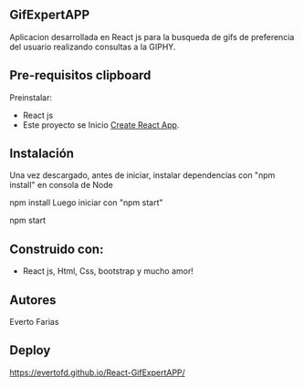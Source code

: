 
## GifExpertAPP
Aplicacion desarrollada en React js para la busqueda de gifs de preferencia del usuario realizando consultas a la GIPHY.

## Pre-requisitos clipboard
Preinstalar:

- React js
- Este proyecto se Inicio [Create React App](https://github.com/facebook/create-react-app).

## Instalación
Una vez descargado, antes de iniciar, instalar dependencias con "npm install" en consola de Node

npm install
Luego iniciar con "npm start"

npm start

## Construido con:
- React js, Html, Css, bootstrap y mucho amor!

## Autores
Everto Farias

## Deploy
https://evertofd.github.io/React-GifExpertAPP/

